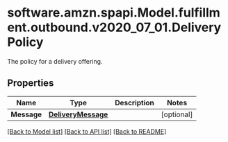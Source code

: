 # software.amzn.spapi.Model.fulfillment.outbound.v2020_07_01.DeliveryPolicy
The policy for a delivery offering.

## Properties

Name | Type | Description | Notes
------------ | ------------- | ------------- | -------------
**Message** | [**DeliveryMessage**](DeliveryMessage.md) |  | [optional] 

[[Back to Model list]](../README.md#documentation-for-models) [[Back to API list]](../README.md#documentation-for-api-endpoints) [[Back to README]](../README.md)

